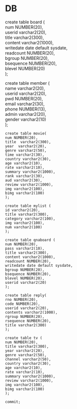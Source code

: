 # DB
create table board (  
    num NUMBER(20),  
    userid varchar2(20),  
	title varchar2(300),  
	content varchar2(1000),  
	writedate date default sysdate,  
	readcount NUMBER(20),  
	bgroup NUMBER(20),  
	bsequence NUMBER(20),  
	blevel NUMBER(20)  
    );  
    
create table member (  
    name varchar2(20),  
	userid varchar2(20),  
	pwd NUMBER(20),  
	email varchar2(30),  
    phone NUMBER(13),  
    admin varchar2(20),  
    gender varchar2(10)  
    );  
    
    create table movie(
    num NUMBER(20),
	title  varchar2(300),
	year  varchar2(20),
	genre varchar2(50),
	time varchar2(30),
	country varchar2(30),
	age varchar2(10),
	rate varchar2(10),
	summary varchar2(1000),
	rank varchar2(30),
	aud varchar2(30),
	review varchar2(1000),
	img varchar2(100),
	bimg varchar2(100)
    );
    
    create table mylist (
    id varchar2(20),
	title varchar2(300),
	category varchar2(100),
	img varchar2(100),
	num varchar2(100)
    );
    
    create table qnaboard (
    num NUMBER(20),
	pass varchar2(10),
	title varchar2(300),
	content varchar2(1000),
	readcount NUMBER(20),
	writedate date default sysdate,
	bgroup NUMBER(20),
	bsequence NUMBER(20),
	blevel NUMBER(20),
	userid varchar2(20)
    );
    
    create table reply(
    rno NUMBER(20),
	code NUMBER(20),
	userid varchar2(20),
	contents varchar2(1000),
	rgroup NUMBER(20),
    rsequence NUMBER(20),
	title varchar2(300)
    );
    
    create table tv (
    num NUMBER(20),
    title varchar2(300),
	year varchar2(20),
	genre varchar2(50),
	channel varchar2(50),
	country varchar2(30),
  	age varchar2(10),
	rate varchar2(10),
	summary varchar2(1000),
	review varchar2(1000),
	img varchar2(100),
	bimg varchar2(100)
    );
    
    commit;
